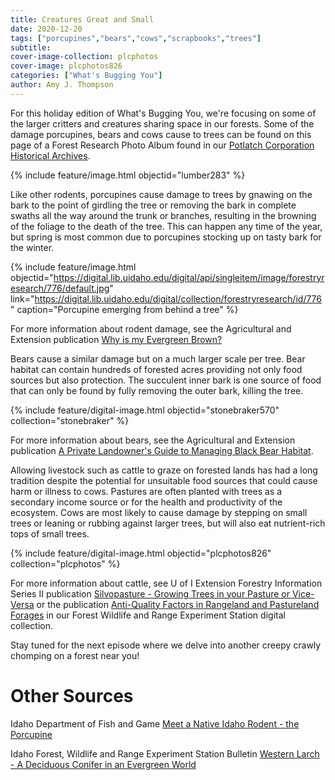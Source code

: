 ```yaml
---
title: Creatures Great and Small
date: 2020-12-20
tags: ["porcupines","bears","cows","scrapbooks","trees"]
subtitle: 
cover-image-collection: plcphotos
cover-image: plcphotos826
categories: ["What's Bugging You"]
author: Amy J. Thompson
---
```


For this holiday edition of What's Bugging You, we're focusing on some of the larger critters and creatures sharing space in our forests. Some of the damage porcupines, bears and cows cause to trees can be found on this page of a Forest Research Photo Album found in our [Potlatch Corporation Historical Archives](https://archiveswest.orbiscascade.org/ark:/80444/xv40829/).

{% include feature/image.html objectid="lumber283" %}

Like other rodents, porcupines cause damage to trees by gnawing on the bark to the point of girdling the tree or removing the bark in complete swaths all the way around the trunk or branches, resulting in the browning of the foliage to the death of the tree. This can happen any time of the year, but spring is most common due to porcupines stocking up on tasty bark for the winter. 

{% include feature/image.html objectid="https://digital.lib.uidaho.edu/digital/api/singleitem/image/forestryresearch/776/default.jpg" link="https://digital.lib.uidaho.edu/digital/collection/forestryresearch/id/776" caption="Porcupine emerging from behind a tree" %}

For more information about rodent damage, see the Agricultural and Extension publication [Why is my Evergreen Brown?](https://digital.lib.uidaho.edu/digital/collection/ui_ep/id/20769/rec/12)

Bears cause a similar damage but on a much larger scale per tree. Bear habitat can contain hundreds of forested acres providing not only food sources but also protection. The succulent inner bark is one source of food that can only be found by fully removing the outer bark, killing the tree. 

{% include feature/digital-image.html objectid="stonebraker570" collection="stonebraker" %}

For more information about bears, see the Agricultural and Extension publication [A Private Landowner's Guide to Managing Black Bear Habitat](https://digital.lib.uidaho.edu/digital/collection/ui_ep/id/24417).

Allowing livestock such as cattle to graze on forested lands has had a long tradition despite the potential for unsuitable food sources that could cause harm or illness to cows. Pastures are often planted with trees as a secondary income source or for the health and productivity of the ecosystem. Cows are most likely to cause damage by stepping on small trees or leaning or rubbing against larger trees, but will also eat nutrient-rich tops of small trees.

{% include feature/digital-image.html objectid="plcphotos826" collection="plcphotos" %}

For more information about cattle, see U of I Extension Forestry Information Series II publication [Silvopasture - Growing Trees in your Pasture or Vice-Versa](https://www.uidaho.edu/-/media/UIdaho-Responsive/Files/Extension/topic/forestry/FM52-Silvopasture-Growing-Trees-in-Your-Pasture-or-Visa-Versa.pdf) or the publication [Anti-Quality Factors in Rangeland and Pastureland Forages](https://digital.lib.uidaho.edu/digital/collection/fwres/id/46) in our Forest Wildlife and Range Experiment Station digital collection. 

Stay tuned for the next episode where we delve into another creepy crawly chomping on a forest near you!

# Other Sources

Idaho Department of Fish and Game [Meet a Native Idaho Rodent - the Porcupine](https://idfg.idaho.gov/press/meet-native-idaho-rodent-porcupine)

Idaho Forest, Wildlife and Range Experiment Station Bulletin [Western Larch - A Deciduous Conifer in an Evergreen World](https://www.uidaho.edu/-/media/UIdaho-Responsive/Files/Extension/topic/forestry/Western-Larch-A-Deciduous-Conifer-in-an-Evergreen-World.pdf)
